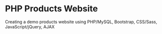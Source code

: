 # PHP Products Website

Creating a demo products website using PHP/MySQL, Bootstrap, CSS/Sass, JavaScript/jQuery, AJAX
